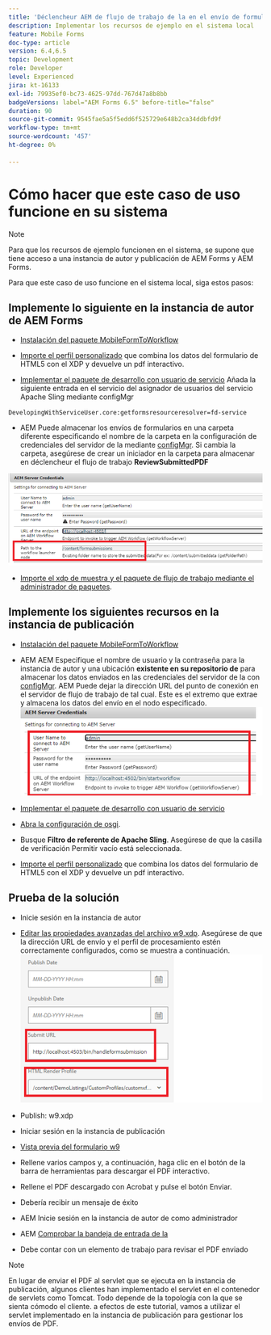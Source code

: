 ```yaml
---
title: 'Déclencheur AEM de flujo de trabajo de la en el envío de formularios de HTML5: obtención de casos de uso para funcionar'
description: Implementar los recursos de ejemplo en el sistema local
feature: Mobile Forms
doc-type: article
version: 6.4,6.5
topic: Development
role: Developer
level: Experienced
jira: kt-16133
exl-id: 79935ef0-bc73-4625-97dd-767d47a8b8bb
badgeVersions: label="AEM Forms 6.5" before-title="false"
duration: 90
source-git-commit: 9545fae5a5f5edd6f525729e648b2ca34ddbfd9f
workflow-type: tm+mt
source-wordcount: '457'
ht-degree: 0%

---
```


# Cómo hacer que este caso de uso funcione en su sistema

>[!NOTE]
>
>Para que los recursos de ejemplo funcionen en el sistema, se supone que tiene acceso a una instancia de autor y publicación de AEM Forms y AEM Forms.

Para que este caso de uso funcione en el sistema local, siga estos pasos:

## Implemente lo siguiente en la instancia de autor de AEM Forms

* [Instalación del paquete MobileFormToWorkflow](assets/MobileFormToWorkflow.core-1.0.0-SNAPSHOT.jar)

* [Importe el perfil personalizado](assets/customprofile.zip) que combina los datos del formulario de HTML5 con el XDP y devuelve un pdf interactivo.

* [Implementar el paquete de desarrollo con usuario de servicio](https://experienceleague.adobe.com/docs/experience-manager-learn/assets/developingwithserviceuser.zip?lang=en)
Añada la siguiente entrada en el servicio del asignador de usuarios del servicio Apache Sling mediante configMgr

```
DevelopingWithServiceUser.core:getformsresourceresolver=fd-service
```

* AEM Puede almacenar los envíos de formularios en una carpeta diferente especificando el nombre de la carpeta en la configuración de credenciales del servidor de la mediante [configMgr](http://localhost:4502/system/console/configMg). Si cambia la carpeta, asegúrese de crear un iniciador en la carpeta para almacenar en déclencheur el flujo de trabajo **ReviewSubmittedPDF**

![autor de configuración](assets/author-config.png)
* [Importe el xdp de muestra y el paquete de flujo de trabajo mediante el administrador de paquetes](assets/xdp-form-and-workflow.zip).


## Implemente los siguientes recursos en la instancia de publicación

* [Instalación del paquete MobileFormToWorkflow](assets/MobileFormToWorkflow.core-1.0.0-SNAPSHOT.jar)

* AEM AEM Especifique el nombre de usuario y la contraseña para la instancia de autor y una ubicación **existente en su repositorio de** para almacenar los datos enviados en las credenciales del servidor de la con [configMgr](http://localhost:4503/system/console/configMgr). AEM Puede dejar la dirección URL del punto de conexión en el servidor de flujo de trabajo de tal cual. Este es el extremo que extrae y almacena los datos del envío en el nodo especificado.
  ![publish-config](assets/publish-config.png)

* [Implementar el paquete de desarrollo con usuario de servicio](https://experienceleague.adobe.com/docs/experience-manager-learn/assets/developingwithserviceuser.zip?lang=en)
* [Abra la configuración de osgi](http://localhost:4503/system/console/configMgr).
* Busque **Filtro de referente de Apache Sling**. Asegúrese de que la casilla de verificación Permitir vacío está seleccionada.
* [Importe el perfil personalizado](assets/customprofile.zip) que combina los datos del formulario de HTML5 con el XDP y devuelve un pdf interactivo.


## Prueba de la solución

* Inicie sesión en la instancia de autor
* [Editar las propiedades avanzadas del archivo w9.xdp](http://localhost:4502/libs/fd/fm/gui/content/forms/formmetadataeditor.html/content/dam/formsanddocuments/w9.xdp). Asegúrese de que la dirección URL de envío y el perfil de procesamiento estén correctamente configurados, como se muestra a continuación.
  ![xdp-advanced-properties](assets/mobile-form-properties.png)

* Publish: w9.xdp
* Iniciar sesión en la instancia de publicación
* [Vista previa del formulario w9](http://localhost:4503/content/dam/formsanddocuments/w9.xdp/jcr:content)
* Rellene varios campos y, a continuación, haga clic en el botón de la barra de herramientas para descargar el PDF interactivo.
* Rellene el PDF descargado con Acrobat y pulse el botón Enviar.
* Debería recibir un mensaje de éxito
* AEM Inicie sesión en la instancia de autor de como administrador
* AEM [Comprobar la bandeja de entrada de la](http://localhost:4502/aem/inbox)
* Debe contar con un elemento de trabajo para revisar el PDF enviado

>[!NOTE]
>
>En lugar de enviar el PDF al servlet que se ejecuta en la instancia de publicación, algunos clientes han implementado el servlet en el contenedor de servlets como Tomcat. Todo depende de la topología con la que se sienta cómodo el cliente. a efectos de este tutorial, vamos a utilizar el servlet implementado en la instancia de publicación para gestionar los envíos de PDF.
